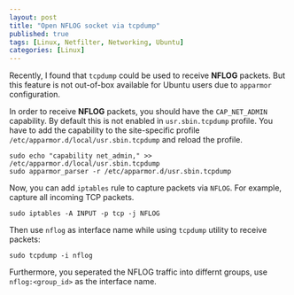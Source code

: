 ```yaml
---
layout: post
title: "Open NFLOG socket via tcpdump"
published: true
tags: [Linux, Netfilter, Networking, Ubuntu]
categories: [Linux]
---
```


Recently, I found that `tcpdump` could be used to receive **NFLOG** packets. But this feature is not out-of-box available for Ubuntu users due to `apparmor` configuration.

In order to receive **NFLOG** packets, you should have the `CAP_NET_ADMIN` capability. By default this is not enabled in `usr.sbin.tcpdump` profile. You have to add the capability to the site-specific profile `/etc/apparmor.d/local/usr.sbin.tcpdump` and reload the profile.

	sudo echo "capability net_admin," >> /etc/apparmor.d/local/usr.sbin.tcpdump
	sudo apparmor_parser -r /etc/apparmor.d/usr.sbin.tcpdump

Now, you can add `iptables` rule to capture packets via `NFLOG`. For example, capture all incoming TCP packets.

	sudo iptables -A INPUT -p tcp -j NFLOG

Then use `nflog` as interface name while using `tcpdump` utility to receive packets:

	sudo tcpdump -i nflog

Furthermore, you seperated the NFLOG traffic into differnt groups, use `nflog:<group_id>` as the interface name.

